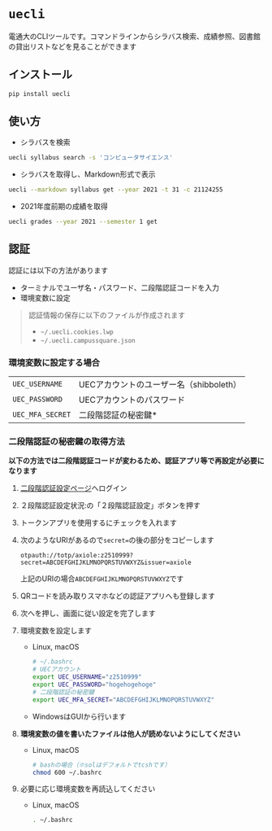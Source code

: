 # `uecli`

電通大のCLIツールです。コマンドラインからシラバス検索、成績参照、図書館の貸出リストなどを見ることができます

## インストール

```sh
pip install uecli
```

## 使い方

- シラバスを検索

```sh
uecli syllabus search -s 'コンピュータサイエンス'
```

- シラバスを取得し、Markdown形式で表示

```sh
uecli --markdown syllabus get --year 2021 -t 31 -c 21124255
```

- 2021年度前期の成績を取得

```sh
uecli grades --year 2021 --semester 1 get
```

## 認証

認証には以下の方法があります

- ターミナルでユーザ名・パスワード、二段階認証コードを入力
- 環境変数に設定

> 認証情報の保存に以下のファイルが作成されます
> 
> - `~/.uecli.cookies.lwp`
> - `~/.uecli.campussquare.json`

### 環境変数に設定する場合

|||
|---|---|
|`UEC_USERNAME`|UECアカウントのユーザー名（shibboleth）|
|`UEC_PASSWORD`|UECアカウントのパスワード|
|`UEC_MFA_SECRET`|二段階認証の秘密鍵*|

### 二段階認証の秘密鍵の取得方法

**以下の方法では二段階認証コードが変わるため、認証アプリ等で再設定が必要になります**

1. [二段階認証設定ページ](https://axiole.cc.uec.ac.jp/)へログイン
2. ２段階認証設定状況:の「２段階認証設定」ボタンを押す
3. トークンアプリを使用するにチェックを入れます
4. 次のようなURIがあるので`secret=`の後の部分をコピーします

    ```
    otpauth://totp/axiole:z2510999?secret=ABCDEFGHIJKLMNOPQRSTUVWXYZ&issuer=axiole
    ```

    上記のURIの場合`ABCDEFGHIJKLMNOPQRSTUVWXYZ`です
5. QRコードを読み取りスマホなどの認証アプリへも登録します
6. 次へを押し、画面に従い設定を完了します
7. 環境変数を設定します

    - Linux, macOS

        ```sh
        # ~/.bashrc
        # UECアカウント
        export UEC_USERNAME="z2510999"
        export UEC_PASSWORD="hogehogehoge"
        # 二段階認証の秘密鍵
        export UEC_MFA_SECRET="ABCDEFGHIJKLMNOPQRSTUVWXYZ"
        ```

    - WindowsはGUIから行います

8. **環境変数の値を書いたファイルは他人が読めないようにしてください**

    - Linux, macOS

        ```sh
        # bashの場合（※solはデフォルトでtcshです）
        chmod 600 ~/.bashrc
        ```

9. 必要に応じ環境変数を再読込してください

    - Linux, macOS

        ```sh
        . ~/.bashrc
        ```